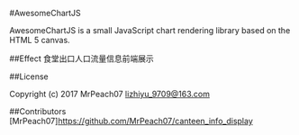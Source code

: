 #AwesomeChartJS

AwesomeChartJS is a small JavaScript chart rendering library based on the HTML 5 canvas.


##Effect
食堂出口人口流量信息前端展示

##License

Copyright (c) 2017 MrPeach07 <lizhiyu_9709@163.com>



##Contributors
[MrPeach07]https://github.com/MrPeach07/canteen_info_display

